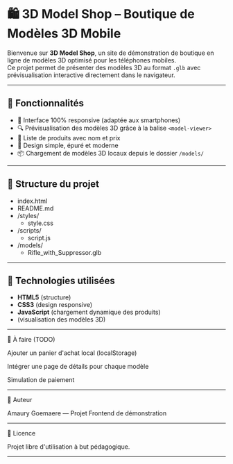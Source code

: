 # 🛍️ 3D Model Shop – Boutique de Modèles 3D Mobile

Bienvenue sur **3D Model Shop**, un site de démonstration de boutique en ligne de modèles 3D optimisé pour les téléphones mobiles.  
Ce projet permet de présenter des modèles 3D au format `.glb` avec prévisualisation interactive directement dans le navigateur.

---

## 🚀 Fonctionnalités

- 📱 Interface 100% responsive (adaptée aux smartphones)
- 🔍 Prévisualisation des modèles 3D grâce à la balise `<model-viewer>`
- 🛒 Liste de produits avec nom et prix
- 🎨 Design simple, épuré et moderne
- 📦 Chargement de modèles 3D locaux depuis le dossier `/models/`

---

## 📁 Structure du projet

- index.html
- README.md
- /styles/
  - style.css
- /scripts/
  - script.js
- /models/
  - Rifle_with_Suppressor.glb

---

## 🧩 Technologies utilisées

- **HTML5** (structure)
- **CSS3** (design responsive)
- **JavaScript** (chargement dynamique des produits)
- **[<model-viewer>](https://modelviewer.dev/)** (visualisation des modèles 3D)


---

🎯 À faire (TODO)

Ajouter un panier d'achat local (localStorage)

Intégrer une page de détails pour chaque modèle

Simulation de paiement



---

👤 Auteur

Amaury Goemaere — Projet Frontend de démonstration


---

📝 Licence

Projet libre d'utilisation à but pédagogique.

---
